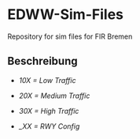 # EDWW-Sim-Files
Repository for sim files for FIR Bremen


## Beschreibung #

* *10X = Low Traffic* 

* *20X = Medium Traffic* 

* *30X = High Traffic* 

* *_XX = RWY Config* 



